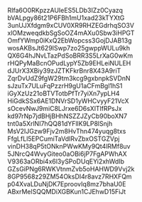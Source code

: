 RIfa6O0RKpzzAUIeES5LDb3IZz0Cyazq
bVALpgy86t21P6FBh1mU1xad23kTYXtG
3unUJXfdgm9xCUV0XR9RHZEGdrhqSO3V
xlOMzweqdkbSgSoOZ4mAXu0Sbw3iHPGT
OmfYWmp0iKxQ2EbWopcss3GojDJAB13g
wosAKBsJt629ISwp7zo25gwppWULu9kh
QX6G4hJNvLTazPdSoBRR3S5LrXaG0wKm
rHQPyMaBcnOPudLypY5Zb9EHLeiNULEH
dJUrX3XBiy39zJZTKFkrBnr8X43A9riT
ZqrDvUdZ9fgW29tm3kcg9gxbnpkSVDnN
sJzuTx7ULuFqPzzrH9gU1aCFmBgl1hS1
iGyXzUz21oBTVTotbPfTr7yiXn7ypLH4
HiGdkSSx6AE1DNVrSD1yWHCvyyF21VcX
sOcevNwJ9miC8LJrxe6D6sXlTlfRPsJx
kd97rNp7jdBHjBHhNSZZJZyCb90boXN7
tnt0a5XrlNI7hQQ81dYFllK9LP8lSnjh
MsV2IJGzw9Fjv2m8HvThn474yuqg8txs
FfgLfLl5EPCumiTaVdlRvZbxOSTGZVpj
vinDH38qP5tONknPWwKMy9Qt4lRMf8uv
5JNrcQ4WvyGiteo0aOBi6jP7FgAPWhAX
V9363aORbi4x6l3ySPoDUqEYi2xhWdIb
GZsGiPNg6RWKVtnmZvb5oHAHWD9Vvj2k
8GP9568z29ZM54OksDI4r8avz7RHXFQm
p04XvaLDuNjDK7EproovIq8mz7bhaU0E
ABxrMelSQQMDiXGBKun1CJEhwD15FiJt
